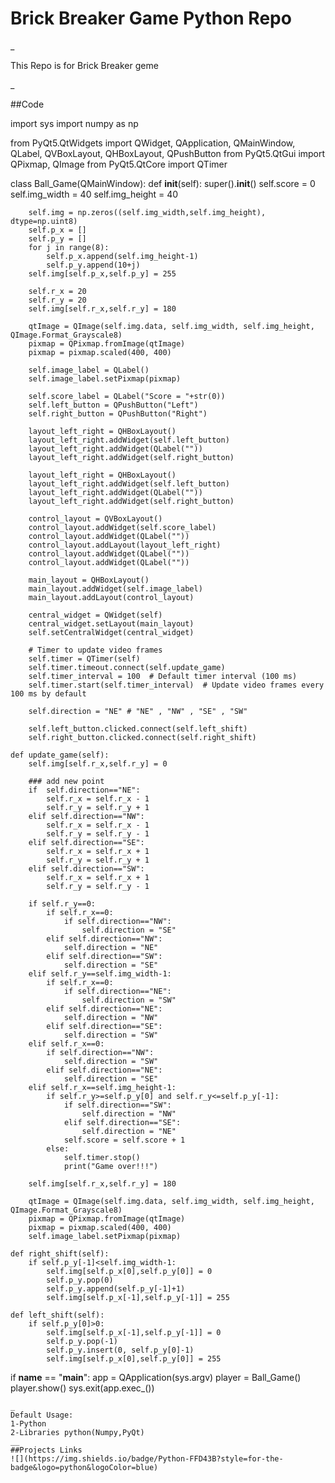 # Brick Breaker Game Python Repo
_
<p>This Repo is for Brick Breaker geme</p>

_


##Code

import sys
import numpy as np

from PyQt5.QtWidgets import QWidget, QApplication, QMainWindow, QLabel, QVBoxLayout, QHBoxLayout, QPushButton
from PyQt5.QtGui import QPixmap, QImage
from PyQt5.QtCore import QTimer

class Ball_Game(QMainWindow):
    def __init__(self):
        super().__init__()
        self.score = 0
        self.img_width = 40
        self.img_height = 40
        
        self.img = np.zeros((self.img_width,self.img_height), dtype=np.uint8)
        self.p_x = []
        self.p_y = []
        for j in range(8):
            self.p_x.append(self.img_height-1)
            self.p_y.append(10+j)
        self.img[self.p_x,self.p_y] = 255

        self.r_x = 20
        self.r_y = 20
        self.img[self.r_x,self.r_y] = 180

        qtImage = QImage(self.img.data, self.img_width, self.img_height, QImage.Format_Grayscale8)
        pixmap = QPixmap.fromImage(qtImage)
        pixmap = pixmap.scaled(400, 400)
        
        self.image_label = QLabel()
        self.image_label.setPixmap(pixmap)

        self.score_label = QLabel("Score = "+str(0))
        self.left_button = QPushButton("Left")
        self.right_button = QPushButton("Right")

        layout_left_right = QHBoxLayout()
        layout_left_right.addWidget(self.left_button)
        layout_left_right.addWidget(QLabel(""))
        layout_left_right.addWidget(self.right_button)

        layout_left_right = QHBoxLayout()
        layout_left_right.addWidget(self.left_button)
        layout_left_right.addWidget(QLabel(""))
        layout_left_right.addWidget(self.right_button)

        control_layout = QVBoxLayout()
        control_layout.addWidget(self.score_label)
        control_layout.addWidget(QLabel(""))
        control_layout.addLayout(layout_left_right)
        control_layout.addWidget(QLabel(""))
        control_layout.addWidget(QLabel(""))
        
        main_layout = QHBoxLayout()
        main_layout.addWidget(self.image_label)
        main_layout.addLayout(control_layout)

        central_widget = QWidget(self)
        central_widget.setLayout(main_layout)
        self.setCentralWidget(central_widget)

        # Timer to update video frames
        self.timer = QTimer(self)
        self.timer.timeout.connect(self.update_game)
        self.timer_interval = 100  # Default timer interval (100 ms)
        self.timer.start(self.timer_interval)  # Update video frames every 100 ms by default

        self.direction = "NE" # "NE" , "NW" , "SE" , "SW"

        self.left_button.clicked.connect(self.left_shift)
        self.right_button.clicked.connect(self.right_shift)
    
    def update_game(self):
        self.img[self.r_x,self.r_y] = 0
        
        ### add new point
        if  self.direction=="NE":
            self.r_x = self.r_x - 1
            self.r_y = self.r_y + 1
        elif self.direction=="NW":
            self.r_x = self.r_x - 1
            self.r_y = self.r_y - 1
        elif self.direction=="SE":
            self.r_x = self.r_x + 1
            self.r_y = self.r_y + 1
        elif self.direction=="SW":
            self.r_x = self.r_x + 1
            self.r_y = self.r_y - 1

        if self.r_y==0:
            if self.r_x==0:
                if self.direction=="NW":
                    self.direction = "SE"
            elif self.direction=="NW":
                self.direction = "NE"
            elif self.direction=="SW":
                self.direction = "SE"
        elif self.r_y==self.img_width-1:
            if self.r_x==0:
                if self.direction=="NE":
                    self.direction = "SW"
            elif self.direction=="NE":
                self.direction = "NW"
            elif self.direction=="SE":
                self.direction = "SW"
        elif self.r_x==0:
            if self.direction=="NW":
                self.direction = "SW"
            elif self.direction=="NE":
                self.direction = "SE"
        elif self.r_x==self.img_height-1:
            if self.r_y>=self.p_y[0] and self.r_y<=self.p_y[-1]:
                if self.direction=="SW":
                    self.direction = "NW"
                elif self.direction=="SE":
                    self.direction = "NE"
                self.score = self.score + 1
            else:
                self.timer.stop()
                print("Game over!!!")
        
        self.img[self.r_x,self.r_y] = 180

        qtImage = QImage(self.img.data, self.img_width, self.img_height, QImage.Format_Grayscale8)
        pixmap = QPixmap.fromImage(qtImage)
        pixmap = pixmap.scaled(400, 400)
        self.image_label.setPixmap(pixmap)
        
    def right_shift(self):
        if self.p_y[-1]<self.img_width-1:
            self.img[self.p_x[0],self.p_y[0]] = 0
            self.p_y.pop(0)
            self.p_y.append(self.p_y[-1]+1)
            self.img[self.p_x[-1],self.p_y[-1]] = 255

    def left_shift(self):
        if self.p_y[0]>0:
            self.img[self.p_x[-1],self.p_y[-1]] = 0
            self.p_y.pop(-1)
            self.p_y.insert(0, self.p_y[0]-1)
            self.img[self.p_x[0],self.p_y[0]] = 255

if __name__ == "__main__":
    app = QApplication(sys.argv)
    player = Ball_Game()
    player.show()
    sys.exit(app.exec_())

    _
    Default Usage:
    1-Python
    2-Libraries python(Numpy,PyQt)
    __
    ##Projects Links
    ![](https://img.shields.io/badge/Python-FFD43B?style=for-the-badge&logo=python&logoColor=blue)
